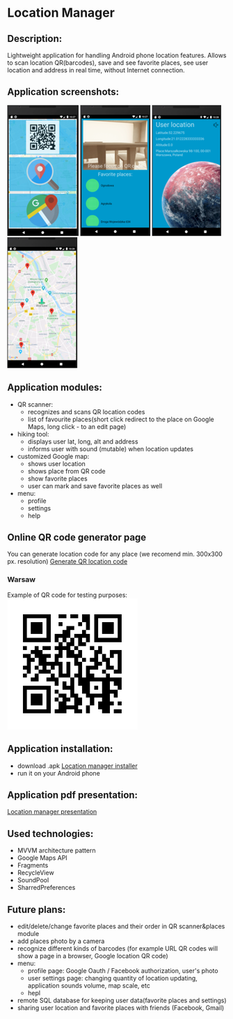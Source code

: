 # Location Manager

## Description:
  Lightweight application for handling Android phone location features. Allows to scan location QR(barcodes), save and see favorite places, see user location and address in real time, without Internet connection. 
  
## Application screenshots:
![Game process](https://github.com/Harnet69/Location/blob/master/app/GitHubMediaFile/main_screen_v.png)
![Game process](https://github.com/Harnet69/Location/blob/master/app/GitHubMediaFile/QR_scan_fav_pl.png)
![Game process](https://github.com/Harnet69/Location/blob/master/app/GitHubMediaFile/hike.png)
![Game process](https://github.com/Harnet69/Location/blob/master/app/GitHubMediaFile/Google_maps.png)

## Application modules: 
- QR scanner:
   - recognizes and scans QR location codes
   - list of favourite places(short click redirect to the place on Google Maps, long click - to an edit page)
- hiking tool:
   - displays user lat, long, alt and address
   - informs user with sound (mutable) when location updates
- customized Google map:
   - shows user location
   - shows place from QR code
   - show favorite places
   - user can mark and save favorite places as well
- menu:
   - profile
   - settings
   - help
   
## Online QR code generator page
You can generate location code for any place (we recomend min. 300x300 px. resolution)
[Generate QR location code](https://qrickit.com/qrickit_apps/qrickit_qrcode_creator_text.php)
### Warsaw
Example of QR code for testing purposes: 
![Game process](https://github.com/Harnet69/Location/blob/master/app/GitHubMediaFile/Warsaw.png)

## Application installation:
- download .apk [Location manager installer](https://drive.google.com/file/d/1ei8HSaC6wGgUoAcRrGC3ehEx4yVbQVt9/view?usp=sharing)
- run it on your Android phone

## Application pdf presentation: 
[Location manager presentation](https://drive.google.com/file/d/1DdzJGwpPzItiWG67BYHCk3LdBrFXkCwb/view?usp=sharing)

## Used technologies:
- MVVM architecture pattern
- Google Maps API
- Fragments
- RecycleView
- SoundPool
- SharredPreferences

## Future plans:
- edit/delete/change favorite places and their order in QR scanner&places module
- add places photo by a camera
- recognize different kinds of barcodes (for example URL QR codes will show a page in a browser, Google location QR code)
- menu:
   - profile page: Google Oauth / Facebook authorization, user's photo
   - user settings page: changing quantity of location updating, application sounds volume, map scale, etc
   - hepl
- remote SQL database for keeping user data(favorite places and settings)
- sharing user location and favorite places with friends (Facebook, Gmail)
